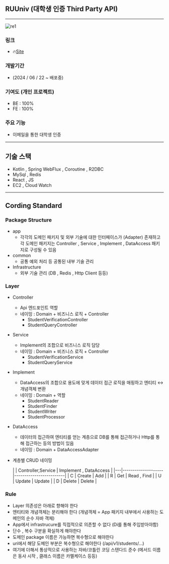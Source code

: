 ## RUUniv (대학생 인증 Third Party API)

---

![re1](https://github.com/user-attachments/assets/55364e4f-f50d-4756-8171-b54b9e25bb1b)

### 링크

- 🔥[Site](http://ruuniv.xyz)

### 개발기간

- (2024 / 06 / 22 ~ 배포중)

### 기여도 (개인 프로젝트)

- BE : 100%
- FE : 100%

### 주요 기능

- 이메일을 통한 대학생 인증

---

## 기술 스택

- Kotlin , Spring WebFlux , Coroutine , R2DBC
- MySql , Redis
- React , JS
- EC2 , Cloud Watch

---

## Cording Standard

### Package Structure

- app
    - 각각의 도메인 패키지 및 외부 기술에 대한 인터페이스가 (Adapter) 존재하고 각 도메인 패키지는 Controller , Service , Implement , DataAccess 패키지로 구성될 수
      있음
- common
    - 공통 예외 처리 등 공통된 내부 기술 관리
- Infrastructure
    - 외부 기술 관리 (DB , Redis , Http Client 등등)

### Layer

- Controller
    - Api 엔드포인트 역할
    - 네이밍 : Domain + 비즈니스 로직 + Controller
        - StudentVerificationController
        - StudentQueryController
- Service
    - Implement의 조합으로 비즈니스 로직 담당
    - 네이밍 : Domain + 비즈니스 로직 + Controller
        - StudentVerificationService
        - StudentQueryService
- Implement
    - DataAccess의 조합으로 용도에 맞게 데이터 접근 로직을 매핑하고 엔티티 ↔ 개념객체 변환
    - 네이밍 : Domain + 역할
        - StudentReader
        - StudentFinder
        - StudentWriter
        - StudentProcessor
- DataAccess
    - 데이터의 접근하여 엔티티를 얻는 계층으로 DB를 통해 접근하거나 Http를 통해 접근하는 등의 방법이 있음
    - 네이밍 : Domain + DataAccessAdapter

- 계층별 CRUD 네이밍

  |   | Controller,Service | Implement ,  DataAccess |
        |---|--------------------|-------------------------|
  | C | Create             | Add                     |
  | R | Get                | Read , Find             |
  | U | Update             | Update                  |
  | D | Delete             | Delete                  |

### Rule

- Layer 의존성은 아래로 향해야 한다
- 엔티티와 개념객체는 분리해야 한다 (개념객체 = App 패키지 내부에서 사용하는 도메인의 순수 자바 객체)
- App에서 infrastrucure를 직접적으로 의존할 수 없다 (Di를 통해 주입받아야함)
- 단수 , 복수 구분을 확실하게 해야한다
- 도메인 package 이름은 가능하면 복수형으로 해야한다
- uri에서 해당 도메인 부분은 복수형으로 해야한다 (/api/v1/students/…)
- 여기에 더해서 통상적으로 사용하는 자바/코틀린 코딩 스탠다드 준수 (메서드 이름은 동사 시작 , 클래스 이름은 카멜케이스 등등)